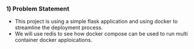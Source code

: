 ### 1) Problem Statement

- This project is using a simple flask application and using docker to streamline the deployment process.
- We will use redis to see how docker compose can be used to run multi container docker apploications.